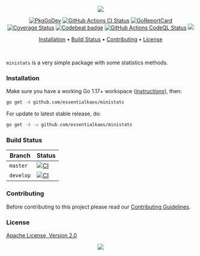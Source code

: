 <p align="center"><a href="#readme"><img src="https://gh.kaos.st/go-ministats.svg"/></a></p>

<p align="center">
  <a href="https://kaos.sh/g/ministats"><img src="https://gh.kaos.st/godoc.svg" alt="PkgGoDev" /></a>
  <a href="https://kaos.sh/w/ministats/ci"><img src="https://kaos.sh/w/ministats/ci.svg" alt="GitHub Actions CI Status" /></a>
  <a href="https://kaos.sh/r/ministats"><img src="https://kaos.sh/r/ministats.svg" alt="GoReportCard" /></a>
  <a href="https://kaos.sh/c/ministats"><img src="https://kaos.sh/c/ministats.svg" alt="Coverage Status" /></a>
  <a href="https://kaos.sh/b/ministats"><img src="https://kaos.sh/b/f4902ae0-738d-41dc-aedc-f7ec241a4b79.svg" alt="Codebeat badge" /></a>
  <a href="https://kaos.sh/w/ministats/codeql"><img src="https://kaos.sh/w/ministats/codeql.svg" alt="GitHub Actions CodeQL Status" /></a>
  <a href="#license"><img src="https://gh.kaos.st/apache2.svg"></a>
</p>

<p align="center"><a href="#installation">Installation</a> • <a href="#build-status">Build Status</a> • <a href="#contributing">Contributing</a> • <a href="#license">License</a></p>

<br/>

`ministats` is a very simple package with some statistics methods.

### Installation

Make sure you have a working Go 1.17+ workspace (_[instructions](https://golang.org/doc/install)_), then:

````bash
go get -d github.com/essentialkaos/ministats
````

For update to latest stable release, do:

```bash
go get -d -u github.com/essentialkaos/ministats
```

### Build Status

| Branch | Status |
|--------|----------|
| `master` | [![CI](https://kaos.sh/w/ministats/ci.svg?branch=master)](https://kaos.sh/w/ministats/ci?query=branch:master) |
| `develop` | [![CI](https://kaos.sh/w/ministats/ci.svg?branch=develop)](https://kaos.sh/w/ministats/ci?query=branch:develop) |

### Contributing

Before contributing to this project please read our [Contributing Guidelines](https://github.com/essentialkaos/contributing-guidelines#contributing-guidelines).

### License

[Apache License, Version 2.0](http://www.apache.org/licenses/LICENSE-2.0)

<p align="center"><a href="https://essentialkaos.com"><img src="https://gh.kaos.st/ekgh.svg"/></a></p>

